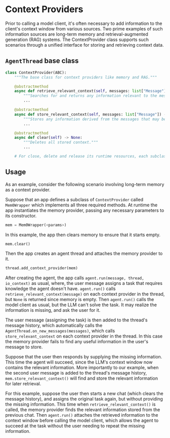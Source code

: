 # Context Providers

Prior to calling a model client, it's often necessary to add information to the client's context window from various sources.
Two prime examples of such information sources are long-term memory and retrieval-augmented generation (RAG) systems.
The ContextProvider class supports such scenarios through a unified interface for storing and retrieving context data.

## `AgentThread` base class

```python
class ContextProvider(ABC):
    """The base class for context providers like memory and RAG."""

    @abstractmethod
    async def retrieve_relevant_context(self, messages: list["Message"]) -> TextContent | None:
        """Searches for and returns any information relevant to the messages."""
        ...

    @abstractmethod
    async def store_relevant_context(self, messages: list["Message"]) -> None:
        """Stores any information derived from the messages that may be useful to retrieve later."""
        ...

    @abstractmethod
    async def clear(self) -> None:
        """Deletes all stored context."""
        ...

    # For close, delete and release its runtime resources, each subclass should override the built-in Python `del` method.    
```

## Usage

As an example, consider the following scenario involving long-term memory as a context provider.

Suppose that an app defines a subclass of `ContextProvider` called `Mem0Wrapper` which implements all three required methods.
At runtime the app instantiates the memory provider, passing any necessary parameters to its constructor.
```python
mem = Mem0Wrapper(<params>)
```

In this example, the app then clears memory to ensure that it starts empty.
```python
mem.clear()
```

Then the app creates an agent thread and attaches the memory provider to it.
```python
thread.add_context_provider(mem)
```

After creating the agent, the app calls `agent.run(message, thread, io_context)` as usual,
where, the user message assigns a task that requires knowledge the agent doesn't have.
`agent.run()` calls `retrieve_relevant_context(message)` on each context provider in the thread,
but `None` is returned since memory is empty.
Then `agent.run()` calls the model client as usual, but the LLM can't solve the task.
It may realize the information is missing, and ask the user for it.

The user message (assigning the task) is then added to the thread's message history,
which automatically calls the `AgentThread.on_new_messages(messages)`,
which calls `store_relevant_context` on each context provider in the thread.
In this case the memory provider fails to find any useful information in the user's message to store.

Suppose that the user then responds by supplying the missing information.
This time the agent will succeed, since the LLM's context window now contains the relevant information.
More importantly to our example, when the second user message is added to the thread's message history,
`mem.store_relevant_context()` will find and store the relevant information for later retrieval.

For this example, suppose the user then starts a new chat (which clears the message history),
and assigns the original task again, but without providing the missing information.
This time when `retrieve_relevant_context()` is called, the memory provider finds the relevant information stored from the previous chat.
Then `agent.run()` attaches the retrieved information to the context window before calling the model client,
which allows the agent to succeed at the task without the user needing to repeat the missing information.

